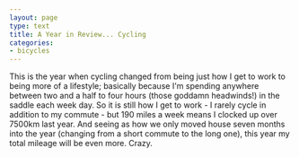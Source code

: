 ```yaml
---
layout: page
type: text
title: A Year in Review... Cycling
categories: 
- bicycles
---
```

This is the year when cycling changed from being just how I get to work to being more of a lifestyle; basically because I'm spending anywhere between two and a half to four hours (those goddamn headwinds!) in the saddle each week day. So it is still how I get to work - I rarely cycle in addition to my commute - but 190 miles a week means I clocked up over  7500km last year. And seeing as how we only moved house seven months into the year (changing from a short commute to the long one), this year my total mileage will be even more. Crazy. 
